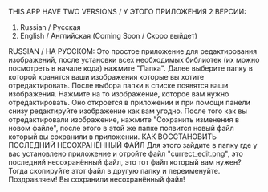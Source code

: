 THIS APP HAVE TWO VERSIONS / У ЭТОГО ПРИЛОЖЕНИЯ 2 ВЕРСИИ:
1. Russian / Русская
2. English / Английская (Coming Soon / Скоро выйдет)

RUSSIAN / НА РУССКОМ:
Это простое приложение для редактирования изображений, после установки всех необходимых библиотек
(их можно посмотреть в начале кода) нажмите "Папка". Далее выберите папку в которой хранятся ваши
изображения которые вы хотите отредактировать. После выбора папки в списке появятся ваши изображения.
Нажмите на то изображение, которое вам нужно отредактировать. Оно откроется в приложении и при помощи
панели снизу редактируйте изображение как вам угодно. После того как вы отредактировали изображение,
нажмите "Сохранить изменения в новом файле", после этого в этой же папке появится новый файл который
вы сохранили в приложении.
КАК ВОССТАНОВИТЬ ПОСЛЕДНИЙ НЕСОХРАНЁННЫЙ ФАЙЛ
Для этого зайдите в папку где у вас установлено приложение и отройте файл "currect_edit.png", это
последний несохранённый файл, это тот файл который вам нужен? Тогда скопируйте этот файл в
другую папку и переименуйте. Поздравляем! Вы сохранили несохранённый файл!
